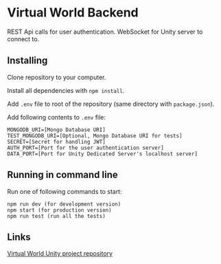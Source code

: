 # Virtual World Backend

REST Api calls for user authentication.
WebSocket for Unity server to connect to.

## Installing
Clone repository to your computer.

Install all dependencies with `npm install`.

Add `.env` file to root of the repository (same directory with `package.json`).

Add following contents to `.env` file:
```
MONGODB_URI=[Mongo Database URI]
TEST_MONGODB_URI=[Optional, Mongo Database URI for tests]
SECRET=[Secret for handling JWT]
AUTH_PORT=[Port for the user authentication server]
DATA_PORT=[Port for Unity Dedicated Server's localhost server]
```

## Running in command line
Run one of following commands to start:
```
npm run dev (for development version)
npm start (for production version)
npm run test (run all the tests)
```

## Links
[Virtual World Unity project repository](https://github.com/Pelinrakennusryhma/VirtualWorld)